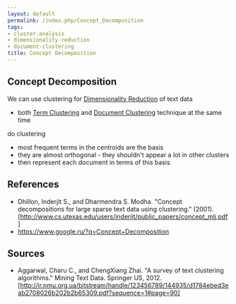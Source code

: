```yaml
---
layout: default
permalink: /index.php/Concept_Decomposition
tags:
- cluster-analysis
- dimensionality-reduction
- document-clustering
title: Concept Decomposition
---
```

<!-- stub -->

## Concept Decomposition
We can use clustering for [Dimensionality Reduction](Dimensionality_Reduction) of text data
- both [Term Clustering](Term_Clustering) and [Document Clustering](Document_Clustering) technique at the same time


do clustering 
- most frequent terms in the centroids are the basis
- they are almost orthogonal - they shouldn't appear a lot in other clusters
- then represent each document in terms of this basis 



## References
- Dhillon, Inderjit S., and Dharmendra S. Modha. "Concept decompositions for large sparse text data using clustering." (2001). [http://www.cs.utexas.edu/users/inderjit/public_papers/concept_mlj.pdf]
- https://www.google.ru/?q=Concept+Decomposition

## Sources
- Aggarwal, Charu C., and ChengXiang Zhai. "A survey of text clustering algorithms." Mining Text Data. Springer US, 2012. [http://ir.nmu.org.ua/bitstream/handle/123456789/144935/d1784ebed3eab2708026b202b2b65309.pdf?sequence=1#page=90]
